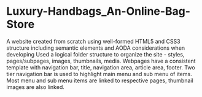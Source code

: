 # Luxury-Handbags_An-Online-Bag-Store
A website created from scratch using well-formed HTML5 and CSS3 structure including semantic elements and AODA considerations when developing
Used a logical folder structure to organize the site - styles, pages/subpages, images, thumbnails, media. Webpages have a consistent template with navigation bar, title, navigation area, article area, footer. Two tier navigation bar is used to highlight main menu and sub menu of items. Most menu and sub menu items are linked to respective pages, thumbnail images are also linked. 
